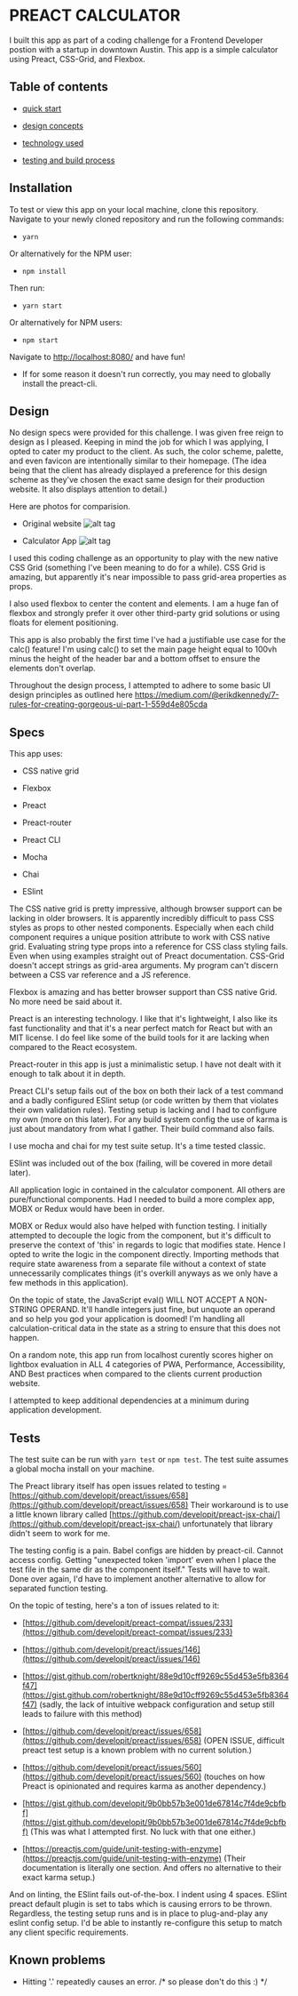 # PREACT CALCULATOR 

I built this app as part of a coding challenge for a Frontend Developer postion with a startup in downtown Austin. This app is a simple calculator using Preact, CSS-Grid, and Flexbox.

## Table of contents

* [quick start](#installation)

* [design concepts](#design)

* [technology used](#specs)

* [testing and build process](#tests)

## Installation

To test or view this app on your local machine, clone this repository. Navigate to your newly cloned repository and run the following commands:

  * `yarn`

Or alternatively for the NPM user:

  * `npm install`

Then run:
  
  * `yarn start`

Or alternatively for NPM users:

  * `npm start`

Navigate to [http://localhost:8080/](http://localhost:8080/) and have fun!

  * If for some reason it doesn't run correctly, you may need to globally install the preact-cli.

## Design

No design specs were provided for this challenge. I was given free reign to design as I pleased. Keeping in mind the job for which I was applying, I opted to cater my product to the client. As such, the color scheme, palette, and even favicon are intentionally similar to their homepage. (The idea being that the client has already displayed a preference for this design scheme as they've chosen the exact same design for their production website. It also displays attention to detail.)

Here are photos for comparision.

* Original website
![alt tag](coderMainPage.png)

* Calculator App
![alt tag](coderCalculator.png)

I used this coding challenge as an opportunity to play with the new native CSS Grid (something I've been meaning to do for a while). CSS Grid is amazing, but apparently it's near impossible to pass grid-area properties as props. 

I also used flexbox to center the content and elements. I am a huge fan of flexbox and strongly prefer it over other third-party grid solutions or using floats for element positioning. 

This app is also probably the first time I've had a justifiable use case for the calc() feature! I'm using calc() to set the main page height equal to 100vh minus the height of the header bar and a bottom offset to ensure the elements don't overlap.

Throughout the design process, I attempted to adhere to some basic UI design principles as outlined here https://medium.com/@erikdkennedy/7-rules-for-creating-gorgeous-ui-part-1-559d4e805cda
 
## Specs

This app uses:

* CSS native grid

* Flexbox

* Preact

* Preact-router 

* Preact CLI

* Mocha

* Chai

* ESlint

The CSS native grid is pretty impressive, although browser support can be lacking in older browsers. It is apparently incredibly difficult to pass CSS styles as props to other nested components. Especially when each child component requires a unique position attribute to work with CSS native grid. Evaluating string type props into a reference for CSS class styling fails. Even when using examples straight out of Preact documentation. CSS-Grid doesn't accept strings as grid-area arguments. My program can't discern between a CSS var reference and a JS reference.

Flexbox is amazing and has better browser support than CSS native Grid. No more need be said about it.

Preact is an interesting technology. I like that it's lightweight, I also like its fast functionality and that it's a near perfect match for React but with an MIT license. I do feel like some of the build tools for it are lacking when compared to the React ecosystem.

Preact-router in this app is just a minimalistic setup. I have not dealt with it enough to talk about it in depth.

Preact CLI's setup fails out of the box on both their lack of a test command and a badly configured ESlint setup (or code written by them that violates their own validation rules). Testing setup is lacking and I had to configure my own (more on this later). For any build system config the use of karma is just about mandatory from what I gather. Their build command also fails.  

I use mocha and chai for my test suite setup. It's a time tested classic.

ESlint was included out of the box (failing, will be covered in more detail later).

All application logic in contained in the calculator component. All others are pure/functional components. Had I needed to build a more complex app, MOBX or Redux would have been in order. 

MOBX or Redux would also have helped with function testing. I initially attempted to decouple the logic from the component, but it's difficult to preserve the context of 'this' in regards to logic that modifies state. Hence I opted to write the logic in the component directly. Importing methods that require state awareness from a separate file without a context of state unnecessarily complicates things (it's overkill anyways as we only have a few methods in this application).

On the topic of state, the JavaScript eval() WILL NOT ACCEPT A NON-STRING OPERAND. It'll handle integers just fine, but unquote an operand and so help you god your application is doomed! I'm handling all calculation-critical data in the state as a string to ensure that this does not happen.

On a random note, this app run from localhost curently scores higher on lightbox evaluation in ALL 4 categories of PWA, Performance, Accessibility, AND Best practices when compared to the clients current production website.

I attempted to keep additional dependencies at a minimum during application development. 

## Tests

The test suite can be run with `yarn test` or `npm test`. The test suite assumes a global mocha install on your machine.

The Preact library itself has open issues related to testing = [https://github.com/developit/preact/issues/658](https://github.com/developit/preact/issues/658)  Their workaround is to use a little known library called [https://github.com/developit/preact-jsx-chai/](https://github.com/developit/preact-jsx-chai/) unfortunately that library didn't seem to work for me. 

The testing config is a pain. Babel configs are hidden by preact-cil. Cannot access  config. Getting "unexpected token 'import' even when I place the test file in the same dir as the component itself." Tests will have to wait. Done over again, I'd have to implement another alternative to allow for separated function testing.

On the topic of testing, here's a ton of issues related to it:

  * [https://github.com/developit/preact-compat/issues/233](https://github.com/developit/preact-compat/issues/233)

  * [https://github.com/developit/preact/issues/146](https://github.com/developit/preact/issues/146)

  * [https://gist.github.com/robertknight/88e9d10cff9269c55d453e5fb8364f47](https://gist.github.com/robertknight/88e9d10cff9269c55d453e5fb8364f47) (sadly, the lack of intuitive webpack configuration and setup still leads to failure with this method)

  * [https://github.com/developit/preact/issues/658](https://github.com/developit/preact/issues/658) (OPEN ISSUE, difficult preact test setup is a known problem with no current solution.)

  * [https://github.com/developit/preact/issues/560](https://github.com/developit/preact/issues/560) (touches on how Preact is opinionated and requires karma as another dependency.)

  * [https://gist.github.com/developit/9b0bb57b3e001de67814c7f4de9cbfbf](https://gist.github.com/developit/9b0bb57b3e001de67814c7f4de9cbfbf) (This was what I attempted first. No luck with that one either.)

  * [https://preactjs.com/guide/unit-testing-with-enzyme](https://preactjs.com/guide/unit-testing-with-enzyme) (Their documentation is literally one section. And offers no alternative to their exact karma setup.)

And on linting, the ESlint fails out-of-the-box. I indent using 4 spaces. ESlint preact default plugin is set to tabs which is causing errors to be thrown. Regardless, the testing setup runs and is in place to plug-and-play any eslint config setup. I'd be able to instantly re-configure this setup to match any client specific requirements.

## Known problems

* Hitting '.' repeatedly causes an error. /* so please don't do this :) */
